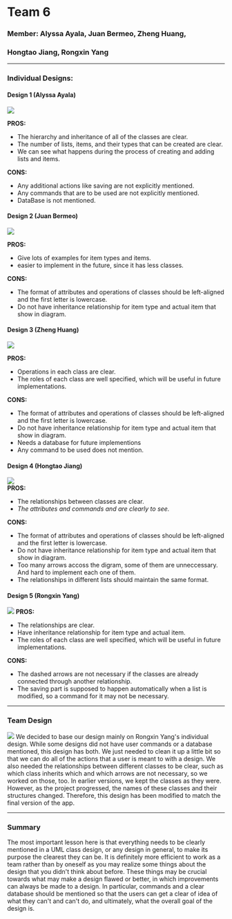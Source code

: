 # Team 6

### Member:  Alyssa Ayala, Juan Bermeo, Zheng Huang, 

### 										Hongtao Jiang, Rongxin Yang
-------------------------------------

### Individual Designs:

#### Design 1 (Alyssa Ayala)
![](Images/alyssarose05.jpg)

**PROS:**

- The hierarchy and inheritance of all of the classes are clear.
- The number of lists, items, and their types that can be created are clear.
- We can see what happens during the process of creating and adding lists and items.

**CONS:**

- Any additional actions like saving are not explicitly mentioned.
- Any commands that are to be used are not explicitly mentioned.
- DataBase is not mentioned.
  

#### Design 2 (Juan Bermeo)
![](Images/jcbermeo.jpg)

**PROS:**

- Give lots of examples for item types and items.
- easier to implement in the future, since it has less classes.

**CONS:**

- The format of attributes and operations  of classes should be left-aligned and the first letter is lowercase.
- Do not have inheritance relationship for item type and actual item that show in diagram.


#### Design 3 (Zheng Huang)
![](Images/hz4563.jpg)

**PROS:**

- Operations in each class are clear.
- The roles of each class are well specified, which will be useful in future implementations.

**CONS:**

- The format of attributes and operations  of classes should be left-aligned and the first letter is lowercase.
- Do not have inheritance relationship for item type and actual item that show in diagram.
- Needs a database for future implementions
- Any command to be used does not mention.



#### Design 4 (Hongtao Jiang)
![](Images/HongatoJ.jpg)
<br>**PROS:**</br>

- The relationships between classes are clear.
- *The attributes and commands and are clearly to see.*

**CONS:**

- The format of attributes and operations of classes should be left-aligned and the first letter is lowercase. 
- Do not have inheritance relationship for item type and actual item that show in diagram.
- Too many arrows accoss the digram, some of them are unneccessary. And hard to implement each one of them.
- The relationships in different lists should maintain the same format.



#### Design 5 (Rongxin Yang)
![](Images/RX-Yang.jpg)
**PROS:**

- The relationships are clear.
- Have inheritance relationship for item type and actual item.
- The roles of each class are well specified, which will be useful in future implementations.

**CONS:**

- The dashed arrows are not necessary if the classes are already connected through another relationship.
- The saving part is supposed to happen automatically when a list is modified, so a command for it may not be necessary.




-------------------

### Team Design
![](Images/design-team.jpg)
We decided to base our design mainly on Rongxin Yang's individual design. 
While some designs did not have user commands or a database mentioned, this design has both. We just needed to clean it up a little bit so that we can do all of the actions that a user is meant to with a design.
We also needed the relationships between different classes to be clear, such as which class inherits which and which arrows are not necessary, so we worked on those, too. 
In earlier versions, we kept the classes as they were. However, as the project progressed, the names of these classes and their structures changed. Therefore, this design has been
modified to match the final version of the app.






---------------------

### Summary

The most important lesson here is that everything needs to be clearly mentioned in a UML class design, or any design in general, to make its purpose the clearest they can be.
It is definitely more efficient to work as a team rather than by oneself as you may realize some things about the design that you didn't think about before.
These things may be crucial towards what may make a design flawed or better, in which improvements can always be made to a design.
In particular, commands and a clear database should be mentioned so that the users can get a clear of idea of what they can't and can't do, and ultimately, what the overall goal of the design is.





